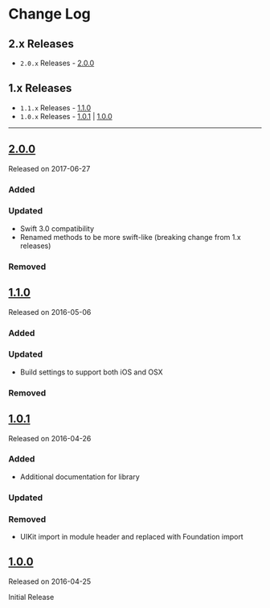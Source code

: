 # Change Log

## 2.x Releases
- `2.0.x` Releases - [2.0.0](#200)

## 1.x Releases
- `1.1.x` Releases - [1.1.0](#110)
- `1.0.x` Releases - [1.0.1](#101) | [1.0.0](#100)

---
## [2.0.0](https://github.com/endoze/Initializable/releases/tag/2.0.0)
Released on 2017-06-27

### Added

### Updated
- Swift 3.0 compatibility
- Renamed methods to be more swift-like (breaking change from 1.x releases)

### Removed


## [1.1.0](https://github.com/endoze/Initializable/releases/tag/1.1.0)
Released on 2016-05-06

### Added

### Updated
- Build settings to support both iOS and OSX

### Removed


## [1.0.1](https://github.com/endoze/Initializable/releases/tag/1.0.1)
Released on 2016-04-26

### Added
- Additional documentation for library

### Updated

### Removed
- UIKit import in module header and replaced with Foundation import


## [1.0.0](https://github.com/endoze/Initializable/releases/tag/1.0.0)
Released on 2016-04-25

Initial Release
